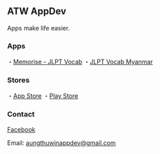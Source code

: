 ## ATW AppDev
Apps make life easier.

### Apps
・[Memorise - JLPT Vocab](https://atwappdev.github.io/memorise_jlpt_vocab)
・[JLPT Vocab Myanmar](https://atwappdev.github.io/jlpt_vocab_mm)

### Stores
・[App Store](https://apps.apple.com/us/developer/aung-thu-win/id1611173054)
・[Play Store](https://play.google.com/store/apps/dev?id=6155844521377496846)

### Contact
[Facebook](https://www.facebook.com/memoriseJlptVocab)

Email: aungthuwinappdev@gmail.com 
